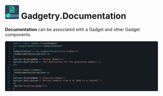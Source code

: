 # ![Project icon](https://raw.githubusercontent.com/Fydar/Gadgetry/main/src/Gadgetry.Documentation/icon@46x46.png) Gadgetry.Documentation

**Documentation** can be associated with a Gadget and other Gadget components.

![A documented Gadget and Channel.](https://raw.githubusercontent.com/Fydar/Gadgetry/main/img/documentation.svg)

